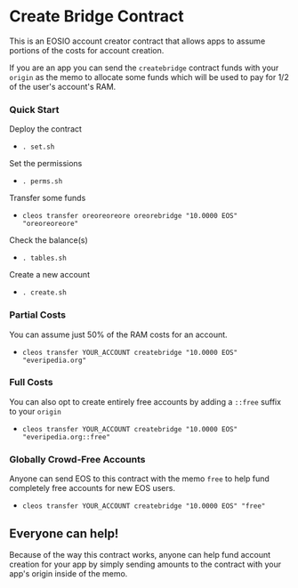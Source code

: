 # Create Bridge Contract

This is an EOSIO account creator contract that allows apps to assume portions of the costs for account creation.

If you are an app you can send the `createbridge` contract funds with your `origin` as the memo to allocate some funds which
will be used to pay for 1/2 of the user's account's RAM.

### Quick Start

Deploy the contract
- `. set.sh`

Set the permissions
- `. perms.sh`

Transfer some funds
- `cleos transfer oreoreoreore oreorebridge "10.0000 EOS" "oreoreoreore"`

Check the balance(s)
- `. tables.sh`

Create a new account
- `. create.sh`


### Partial Costs

You can assume just 50% of the RAM costs for an account.
- `cleos transfer YOUR_ACCOUNT createbridge "10.0000 EOS" "everipedia.org"`

### Full Costs

You can also opt to create entirely free accounts by adding a `::free` suffix to your `origin`
- `cleos transfer YOUR_ACCOUNT createbridge "10.0000 EOS" "everipedia.org::free"`

### Globally Crowd-Free Accounts

Anyone can send EOS to this contract with the memo `free` to help fund completely free accounts for new EOS users.
- `cleos transfer YOUR_ACCOUNT createbridge "10.0000 EOS" "free"`


## Everyone can help!

Because of the way this contract works, anyone can help fund account creation for your app by simply sending amounts
to the contract with your app's origin inside of the memo.
